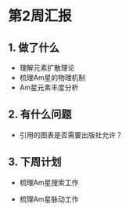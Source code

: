 # 第2周汇报

## 1. 做了什么

- 理解元素扩散理论
- 梳理Am星的物理机制
- Am星元素丰度分析

## 2. 有什么问题

- 引用的图表是否需要出版社允许？

## 3. 下周计划

- 梳理Am星搜索工作

- 梳理Am星脉动工作

  

